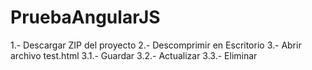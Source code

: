 # PruebaAngularJS

1.- Descargar ZIP del proyecto
2.- Descomprimir en Escritorio
3.- Abrir archivo test.html
      3.1.- Guardar
      3.2.- Actualizar
      3.3.- Eliminar
      
